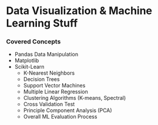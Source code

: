 # Data Visualization & Machine Learning Stuff

### Covered Concepts
- Pandas Data Manipulation
- Matplotlib
- Scikit-Learn
  - K-Nearest Neighbors
  - Decision Trees
  - Support Vector Machines
  - Multiple Linear Regression
  - Clustering Algorithms (K-means, Spectral)
  - Cross Validation Test
  - Principle Component Analysis (PCA)
  - Overall ML Evaluation Process
